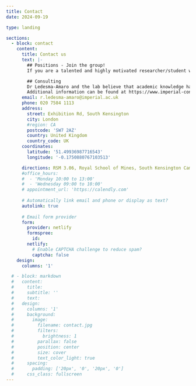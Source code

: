 ```yaml
---
title: Contact
date: 2024-09-19

type: landing

sections:
  - block: contact
    content:
      title: Contact us
      text: |-
        ## Positions - Join the group!
        If you are a talented and highly motivated researcher/student with knowledge/interest in the research areas of the group and you would like to join us, please email us with your CV and motivation.

        ## Consulting
        Dr Ledesma-Amaro and the lab believe that academic knowledge has a key role in translational research, and we are currently involved in partnerships with several companies at different levels. We often consider consultancy tasks that relies in our field of expertise. Please contact us for more information. 
        Additional information can be found at https://www.imperial-consultants.co.uk/.
      email: r.ledesma-amaro@imperial.ac.uk
      phone: 020 7584 1113
      address:
        street: Exhibition Rd, South Kensington
        city: London
        #region: CA
        postcode: 'SW7 2AZ'
        country: United Kingdom
        country_code: UK
      coordinates:
        latitude: '51.49936987716543'
        longitude: '-0.1750880767103513'

      directions: RSM 3.06, Royal School of Mines, South Kensington Campus
      #office_hours:
      #  - 'Monday 10:00 to 13:00'
      #  - 'Wednesday 09:00 to 10:00'
      # appointment_url: 'https://calendly.com'
    
      # Automatically link email and phone or display as text?
      autolink: true
    
      # Email form provider
      form:
        provider: netlify
        formspree:
          id:
        netlify:
          # Enable CAPTCHA challenge to reduce spam?
          captcha: false
    design:
      columns: '1'

  # - block: markdown
  #   content:
  #     title:
  #     subtitle: ''
  #     text:
  #   design:
  #     columns: '1'
  #     background:
  #       image: 
  #         filename: contact.jpg
  #         filters:
  #           brightness: 1
  #         parallax: false
  #         position: center
  #         size: cover
  #         text_color_light: true
  #     spacing:
  #       padding: ['20px', '0', '20px', '0']
  #     css_class: fullscreen
---
```

